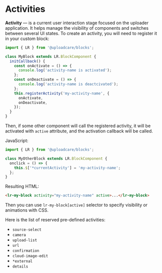 # Activities

**Activity** — is a current user interaction stage focused on the uploader application. It helps manage the visibility of components and switches between several UI states. To create an activity, you will need to register it in your custom block:

```javascript
import { LR } from '@uploadcare/blocks';

class MyBlock extends LR.BlockComponent {
  initCallback() {
    const onActivate = () => {
      console.log('activity-name is activated');
    };
    const onDeactivate = () => {
      console.log('activity-name is deactcivated');
    };
    this.registerActivity('my-activity-name', {
      onActivate,
      onDeactivate,
    });
  }
}
```

Then, if some other component will call the registered activity, it will be activated with `active` attribute, and the activation callback will be called.

JavaScript:

```javascript
import { LR } from '@uploadcare/blocks';

class MyOtherBlock extends LR.BlockComponent {
  onclick = () => {
    this.$['*currentActivity'] = 'my-activity-name';
  };
}
```

Resulting HTML:

```html
<lr-my-block activity="my-activity-name" active>...</lr-my-block>
```

Then you can use `lr-my-block[active]` selector to specify visibility or animations with CSS.

Here is the list of reserved pre-defined activities:

- `source-select`
- `camera`
- `upload-list`
- `url`
- `confirmation`
- `cloud-image-edit`
- `*external`
- `details`
